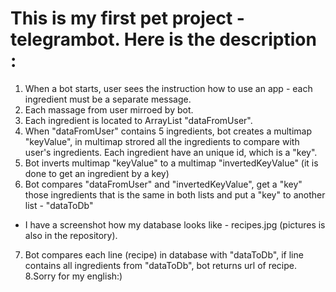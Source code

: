 # This is my first pet project - telegrambot. Here is the description :
1. When a bot starts, user sees the instruction how to use an app - each ingredient must be a separate message.
2. Each massage from user mirroed by bot.
3. Each ingredient is located to ArrayList "dataFromUser".
4. When "dataFromUser" contains 5 ingredients, bot creates a multimap "keyValue", in multimap
strored all the ingredients to compare with user's ingredients. Each ingredient have 
an unique id, which is a "key".
5. Bot inverts multimap "keyValue" to a multimap "invertedKeyValue" (it is done to get an ingredient by a key)
6. Bot compares "dataFromUser" and "invertedKeyValue", get a "key" those ingredients that is the same in both
lists and put a "key" to another list - "dataToDb"
- I have a screenshot how my database looks like - recipes.jpg (pictures is also in the repository).
7. Bot compares each line (recipe) in database with "dataToDb", if line contains all ingredients from "dataToDb",
bot returns url of recipe.
8.Sorry for my english:)
